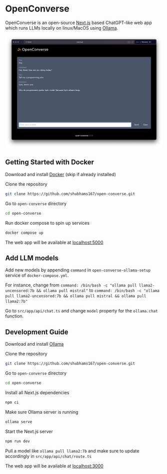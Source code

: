 # OpenConverse

OpenConverse is an open-source [Next.js](https://nextjs.org/) based ChatGPT-like web app which runs LLMs locally on linux/MacOS using [Ollama](https://ollama.com).

![Screenshot](docs/screenshot.png)

## Getting Started with Docker

Download and install [Docker](https://docker.com) (skip if already installed)

Clone the repository

```bash
git clone https://github.com/shubhams167/open-converse.git
```

Go to `open-converse` directory

```bash
cd open-converse
```

Run docker compose to spin up services

```bash
docker compose up
```

The web app will be available at [localhost:5000](http://localhost:5000)

## Add LLM models

Add new models by appending `command` in `open-converse-ollama-setup` service of `docker-compose.yml`.

For instance, change from `command: /bin/bash -c "ollama pull llama2-uncensored:7b && ollama pull mistral"` to `command: /bin/bash -c "ollama pull llama2-uncensored:7b && ollama pull mistral && ollama pull llama2:7b"`

Go to `src/app/api/chat.ts` and change `model` property for the `ollama.chat` function.

## Development Guide

Download and install [Ollama](https://ollama.com)

Clone the repository

```bash
git clone https://github.com/shubhams167/open-converse.git
```

Go to `open-converse` directory

```bash
cd open-converse
```

Install all Next.js dependencies

```bash
npm ci
```

Make sure Ollama server is running

```bash
ollama serve
```

Start the Next.js server

```bash
npm run dev
```

Pull a model like `ollama pull llama2:7b` and make sure to update accordingly in `src/app/api/chat/route.ts`

The web app will be available at [localhost:3000](http://localhost:3000)
